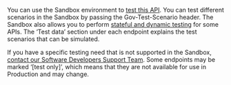 You can use the Sandbox environment to [test this API](/api-documentation/docs/testing). You can test different scenarios in the Sandbox by passing the
Gov-Test-Scenario header. The Sandbox also allows you to perform [stateful and dynamic testing](https://developer.service.hmrc.gov.uk/guides/income-tax-mtd-end-to-end-service-guide/documentation/how-to-integrate.html#sandbox-testing) for some APIs. 
The ‘Test data’ section under each endpoint explains the test scenarios that can be simulated.

If you have a specific testing need that is not supported in the Sandbox, [contact our Software Developers Support Team](/developer/support).
Some endpoints may be marked ‘[test only]’, which means that they are not available for use in Production and may change.
